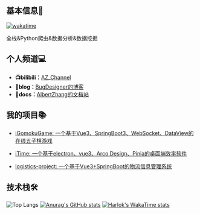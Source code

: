 ## 基本信息👤
[![wakatime](https://wakatime.com/badge/user/018e0793-354b-42d4-8c6d-8dba8d71ab4f.svg)](https://wakatime.com/@018e0793-354b-42d4-8c6d-8dba8d71ab4f)

全栈&Python爬虫&数据分析&数据挖掘

## 个人频道💻

- **📺bilibili：**[AZ_Channel](https://space.bilibili.com/501122856)
- **📝blog：**[BugDesigner的博客](https://blog.bugdesigner.cn)
- **📄docs：**[AlbertZhang的文档站](https://docs.bugdesigner.cn)
## 我的项目📚

- [iGomokuGame: 一个基于Vue3、SpringBoot3、WebSocket、DataView的在线五子棋游戏 ](https://github.com/AZCodingAccount/iGomokuGame)

- [iTime: 一个基于electron、vue3、Arco Design、Pinia的桌面端效率软件 ](https://github.com/AZCodingAccount/iTime)
- [logistics-project: 一个基于Vue3+SpringBoot的物流信息管理系统 ](https://github.com/AZCodingAccount/logistics-project)

## 技术栈🛠️

![Top Langs](https://github-readme-stats.vercel.app/api/top-langs/?username=AZCodingAccount&size_weight=0.5&count_weight=0.5&langs_count=4)
[![Anurag's GitHub stats](https://github-readme-stats.vercel.app/api?username=AZCodingAccount)](https://github.com/anuraghazra/github-readme-stats)
[![Harlok's WakaTime stats](https://github-readme-stats.vercel.app/api/wakatime?username=AlbertZhang)](https://github.com/anuraghazra/github-readme-stats)


